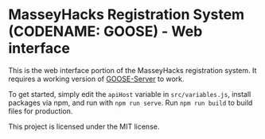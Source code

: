 # MasseyHacks Registration System (CODENAME: GOOSE) - Web interface

This is the web interface portion of the MasseyHacks registration system. It requires a working version of [GOOSE-Server](https://github.com/MasseyHacks/GOOSE-Server) to work.

To get started, simply edit the `apiHost` variable in `src/variables.js`, install packages via npm, and run with `npm run serve`. Run `npm run build` to build files for production.

This project is licensed under the MIT license.

